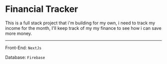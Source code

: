 # Financial Tracker

This is a full stack project that i'm building for my own, i need to track my income for the month, I'll keep track of my my finance to see how i can save more money.

---

Front-End:
`NextJs` 

Database:
`Firebase`
